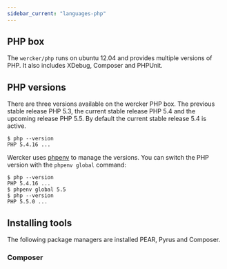 ```yaml
---
sidebar_current: "languages-php"
---
```


## PHP box

The `wercker/php` runs on ubuntu 12.04 and provides multiple versions of PHP. It also includes XDebug, Composer and PHPUnit.

## PHP versions

There are three versions available on the wercker PHP box. The previous stable release PHP 5.3, the current stable release PHP 5.4 and the upcoming release PHP 5.5. By default the current stable release 5.4 is active.

    $ php --version
    PHP 5.4.16 ...

Wercker uses [phpenv](https://github.com/CHH/phpenv) to manage the versions. You can switch the PHP version with the `phpenv global` command:

    $ php --version
    PHP 5.4.16 ...
    $ phpenv global 5.5
    $ php --version
    PHP 5.5.0 ...

## Installing tools

The following package managers are installed PEAR, Pyrus and Composer.

### Composer


